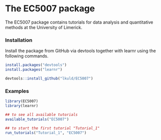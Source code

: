 
# The EC5007 package

The EC5007 package contains tutorials for data analysis and quantitative methods at the University of Limerick.

### Installation

Install the package from GitHub via devtools together with learnr using the following commands.

``` r
install.packages("devtools")
install.packages("learnr")

devtools::install_github("lkuld/EC5007")
```

### Examples


``` r
library(EC5007)
library(learnr)

## to see all available tutorials
available_tutorials("EC5007")

## to start the first tutorial "Tutorial_1"
run_tutorials("Tutorial_1", "EC5007")
```

